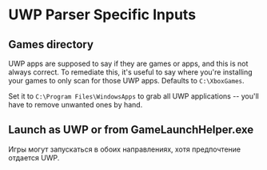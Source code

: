 # UWP Parser Specific Inputs

## Games directory

UWP apps are supposed to say if they are games or apps, and this is not always correct. To remediate this, it's useful to say where you're installing your games to only scan for those UWP apps. Defaults to `C:\XboxGames`.

Set it to `C:\Program Files\WindowsApps` to grab all UWP applications -- you'll have to remove unwanted ones by hand.

## Launch as UWP or from GameLaunchHelper.exe

Игры могут запускаться в обоих направлениях, хотя предпочтение отдается UWP.
